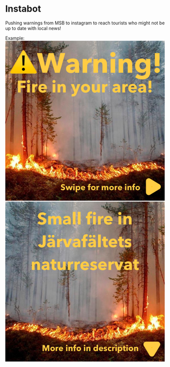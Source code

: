 # Instabot

Pushing warnings from MSB to instagram to reach tourists who might not be up to date with local news!

Example:
![fire-info](static/images/brand1.jpg)
![fire-info-step-2](static/images/brand2.jpg)

